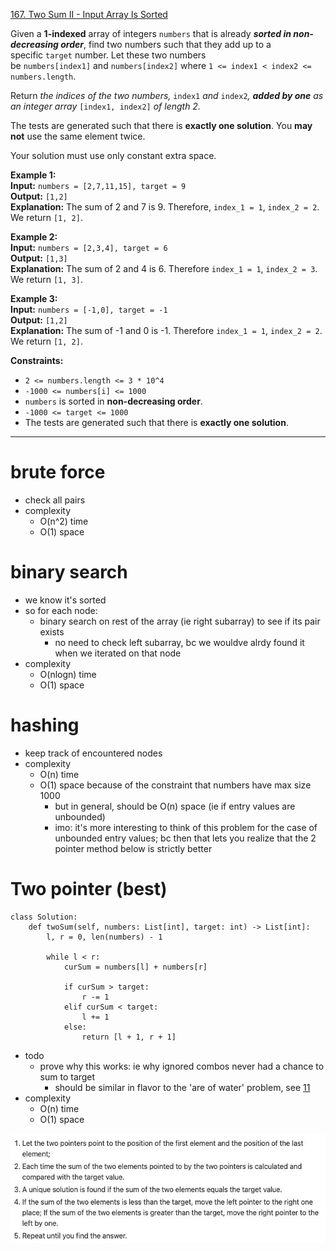 [167. Two Sum II - Input Array Is Sorted](https://leetcode.com/problems/two-sum-ii-input-array-is-sorted/)

Given a **1-indexed** array of integers `numbers` that is already **_sorted in non-decreasing order_**, find two numbers such that they add up to a specific `target` number. Let these two numbers be `numbers[index1]` and `numbers[index2]` where `1 <= index1 < index2 <= numbers.length`.

Return _the indices of the two numbers,_ `index1` _and_ `index2`_, **added by one** as an integer array_ `[index1, index2]` _of length 2._

The tests are generated such that there is **exactly one solution**. You **may not** use the same element twice.

Your solution must use only constant extra space.

**Example 1:**  
**Input:** `numbers = [2,7,11,15], target = 9`  
**Output:** `[1,2]`  
**Explanation:** The sum of 2 and 7 is 9. Therefore, `index_1 = 1`, `index_2 = 2`. We return `[1, 2]`.  

**Example 2:**  
**Input:** `numbers = [2,3,4], target = 6`  
**Output:** `[1,3]`  
**Explanation:** The sum of 2 and 4 is 6. Therefore `index_1 = 1`, `index_2 = 3`. We return `[1, 3]`.  

**Example 3:**  
**Input:** `numbers = [-1,0], target = -1`  
**Output:** `[1,2]`  
**Explanation:** The sum of -1 and 0 is -1. Therefore `index_1 = 1`, `index_2 = 2`. We return `[1, 2]`.  

**Constraints:**
- `2 <= numbers.length <= 3 * 10^4`
- `-1000 <= numbers[i] <= 1000`
- `numbers` is sorted in **non-decreasing order**.
- `-1000 <= target <= 1000`
- The tests are generated such that there is **exactly one solution**.

---
# brute force
- check all pairs
- complexity
	- O(n^2) time
	- O(1) space

# binary search
- we know it's sorted
- so for each node:
	- binary search on rest of the array (ie right subarray) to see if its pair exists
		- no need to check left subarray, bc we wouldve alrdy found it when we iterated on that node
- complexity
	- O(nlogn) time
	- O(1) space

# hashing
- keep track of encountered nodes
- complexity
	- O(n) time
	- O(1) space because of the constraint that numbers have max size 1000
		- but in general, should be O(n) space (ie if entry values are unbounded)
		- imo: it's more interesting to think of this problem for the case of unbounded entry values; bc then that lets you realize that the 2 pointer method below is strictly better

# Two pointer (best)
```
class Solution:
    def twoSum(self, numbers: List[int], target: int) -> List[int]:
        l, r = 0, len(numbers) - 1

        while l < r:
            curSum = numbers[l] + numbers[r]

            if curSum > target:
                r -= 1
            elif curSum < target:
                l += 1
            else:
                return [l + 1, r + 1]
```

- todo
	- prove why this works: ie why ignored combos never had a chance to sum to target
		- should be similar in flavor to the 'are of water' problem, see [11](11.md)
- complexity
	- O(n) time
	- O(1) space

![](../!assets/attachments/Pasted%20image%2020240225232638.png)